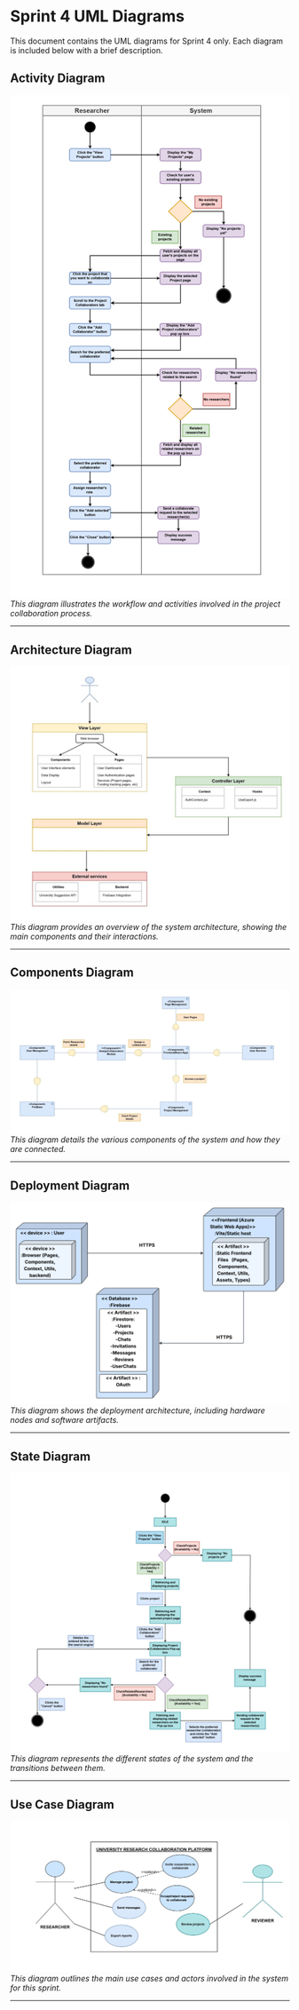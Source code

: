 # Sprint 4 UML Diagrams

This document contains the UML diagrams for Sprint 4 only. Each diagram is included below with a brief description.

## Activity Diagram

![Activity Diagram](Activity%20Diagram%20(Project%20Collaborator).drawio.png)
*This diagram illustrates the workflow and activities involved in the project collaboration process.*

---

## Architecture Diagram

![Architecture Diagram](Architecture%20diagram.jpg)
*This diagram provides an overview of the system architecture, showing the main components and their interactions.*

---

## Components Diagram

![Components Diagram](Components%20diagram%20(Collaborator).jpg)
*This diagram details the various components of the system and how they are connected.*

---

## Deployment Diagram

![Deployment Diagram](DeploymentDiagram%20(1).png)
*This diagram shows the deployment architecture, including hardware nodes and software artifacts.*

---

## State Diagram

![State Diagram](State%20Diagram%20(Collaborators).drawio.png)
*This diagram represents the different states of the system and the transitions between them.*

---

## Use Case Diagram

![Use Case Diagram](Use%20Case%20Diagram%20(Collaborators).jpg)
*This diagram outlines the main use cases and actors involved in the system for this sprint.*

---
